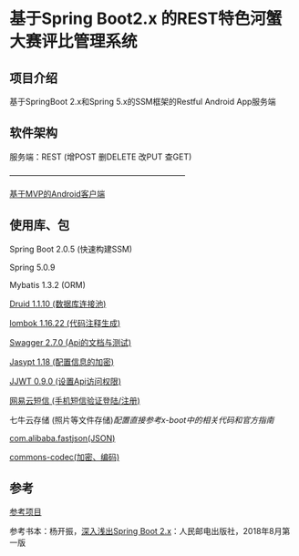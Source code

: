 #  基于Spring Boot2.x 的REST特色河蟹大赛评比管理系统

## 项目介绍
基于SpringBoot 2.x和Spring 5.x的SSM框架的Restful Android App服务端

## 软件架构

服务端：REST (增POST 删DELETE 改PUT 查GET)

——————————————————————

[基于MVP的Android客户端](https://gitee.com/spencercjh/CrabScore2)

## 使用库、包

Spring Boot 2.0.5 (快速构建SSM)

Spring 5.0.9 

Mybatis 1.3.2 (ORM)

[Druid 1.1.10 (数据库连接池)](https://blog.csdn.net/saytime/article/details/78963121)

[lombok 1.16.22 (代码注释生成)](https://blog.csdn.net/motui/article/details/79012846)

[Swagger 2.7.0 (Api的文档与测试)](https://blog.csdn.net/sanyaoxu_2/article/details/80555328)

[Jasypt 1.18 (配置信息的加密)](https://my.oschina.net/ChinaHaoYuFei/blog/1606360)

[JJWT 0.9.0 (设置Api访问权限)](https://blog.csdn.net/qq_37636695/article/details/79265711)

[网易云短信 (手机短信验证登陆/注册)](https://dev.yunxin.163.com/docs/product/%E7%9F%AD%E4%BF%A1/%E7%9F%AD%E4%BF%A1%E6%8E%A5%E5%85%A5%E7%A4%BA%E4%BE%8B)

七牛云存储 (照片等文件存储)_配置直接参考x-boot中的相关代码和官方指南_



[com.alibaba.fastjson(JSON)](https://www.cnblogs.com/cdf-opensource-007/p/7106018.html)

[commons-codec(加密、编码)](https://blog.csdn.net/yaomingyang/article/details/80653593)


## 参考 
[参考项目](https://gitee.com/Exrick/x-boot)

参考书本：杨开振，[深入浅出Spring Boot 2.x](https://item.jd.com/12403128.html)：人民邮电出版社，2018年8月第一版 

